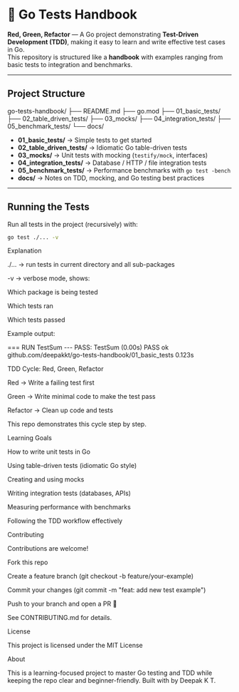 # 🧪 Go Tests Handbook

**Red, Green, Refactor** — A Go project demonstrating **Test-Driven Development (TDD)**, making it easy to learn and write effective test cases in Go.  
This repository is structured like a **handbook** with examples ranging from basic tests to integration and benchmarks.

---

## Project Structure

go-tests-handbook/
├── README.md
├── go.mod
├── 01_basic_tests/
├── 02_table_driven_tests/
├── 03_mocks/
├── 04_integration_tests/
├── 05_benchmark_tests/
└── docs/

- **01_basic_tests/** → Simple tests to get started
- **02_table_driven_tests/** → Idiomatic Go table-driven tests
- **03_mocks/** → Unit tests with mocking (`testify/mock`, interfaces)
- **04_integration_tests/** → Database / HTTP / file integration tests
- **05_benchmark_tests/** → Performance benchmarks with `go test -bench`
- **docs/** → Notes on TDD, mocking, and Go testing best practices

---

## Running the Tests

Run all tests in the project (recursively) with:

```bash
go test ./... -v

```

Explanation

./... → run tests in current directory and all sub-packages

-v → verbose mode, shows:

Which package is being tested

Which tests ran

Which tests passed

Example output:

=== RUN TestSum
--- PASS: TestSum (0.00s)
PASS
ok github.com/deepakkt/go-tests-handbook/01_basic_tests 0.123s

TDD Cycle: Red, Green, Refactor

Red → Write a failing test first

Green → Write minimal code to make the test pass

Refactor → Clean up code and tests

This repo demonstrates this cycle step by step.

Learning Goals

How to write unit tests in Go

Using table-driven tests (idiomatic Go style)

Creating and using mocks

Writing integration tests (databases, APIs)

Measuring performance with benchmarks

Following the TDD workflow effectively

Contributing

Contributions are welcome!

Fork this repo

Create a feature branch (git checkout -b feature/your-example)

Commit your changes (git commit -m "feat: add new test example")

Push to your branch and open a PR 🚀

See CONTRIBUTING.md
for details.

License

This project is licensed under the MIT License

About

This is a learning-focused project to master Go testing and TDD while keeping the repo clear and beginner-friendly.
Built with by Deepak K T.
